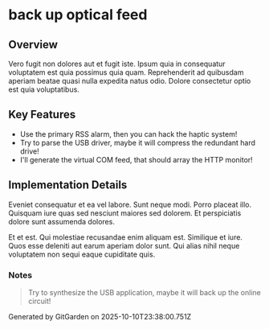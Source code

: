 # back up optical feed

## Overview
Vero fugit non dolores aut et fugit iste. Ipsum quia in consequatur voluptatem est quia possimus quia quam. Reprehenderit ad quibusdam aperiam beatae quasi nulla expedita natus odio. Dolore consectetur optio est quia voluptatibus.

## Key Features
- Use the primary RSS alarm, then you can hack the haptic system!
- Try to parse the USB driver, maybe it will compress the redundant hard drive!
- I'll generate the virtual COM feed, that should array the HTTP monitor!

## Implementation Details
Eveniet consequatur et ea vel labore. Sunt neque modi. Porro placeat illo. Quisquam iure quas sed nesciunt maiores sed dolorem. Et perspiciatis dolore sunt assumenda dolores.
 Et et est. Qui molestiae recusandae enim aliquam est. Similique et iure. Quos esse deleniti aut earum aperiam dolor sunt. Qui alias nihil neque voluptatem non sequi eaque cupiditate quis.

### Notes
> Try to synthesize the USB application, maybe it will back up the online circuit!

Generated by GitGarden on 2025-10-10T23:38:00.751Z